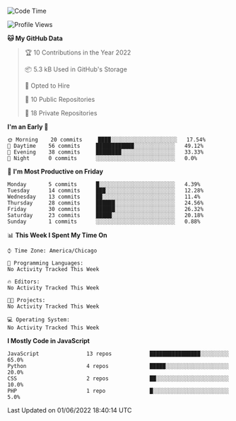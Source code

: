 <!--START_SECTION:waka-->
![Code Time](http://img.shields.io/badge/Code%20Time-0%20secs-blue)

![Profile Views](http://img.shields.io/badge/Profile%20Views-0-blue)

**🐱 My GitHub Data** 

> 🏆 10 Contributions in the Year 2022
 > 
> 📦 5.3 kB Used in GitHub's Storage 
 > 
> 💼 Opted to Hire
 > 
> 📜 10 Public Repositories 
 > 
> 🔑 18 Private Repositories  
 > 
**I'm an Early 🐤** 

```text
🌞 Morning    20 commits     ████░░░░░░░░░░░░░░░░░░░░░   17.54% 
🌆 Daytime    56 commits     ████████████░░░░░░░░░░░░░   49.12% 
🌃 Evening    38 commits     ████████░░░░░░░░░░░░░░░░░   33.33% 
🌙 Night      0 commits      ░░░░░░░░░░░░░░░░░░░░░░░░░   0.0%

```
📅 **I'm Most Productive on Friday** 

```text
Monday       5 commits      █░░░░░░░░░░░░░░░░░░░░░░░░   4.39% 
Tuesday      14 commits     ███░░░░░░░░░░░░░░░░░░░░░░   12.28% 
Wednesday    13 commits     ██░░░░░░░░░░░░░░░░░░░░░░░   11.4% 
Thursday     28 commits     ██████░░░░░░░░░░░░░░░░░░░   24.56% 
Friday       30 commits     ██████░░░░░░░░░░░░░░░░░░░   26.32% 
Saturday     23 commits     █████░░░░░░░░░░░░░░░░░░░░   20.18% 
Sunday       1 commits      ░░░░░░░░░░░░░░░░░░░░░░░░░   0.88%

```


📊 **This Week I Spent My Time On** 

```text
⌚︎ Time Zone: America/Chicago

💬 Programming Languages: 
No Activity Tracked This Week

🔥 Editors: 
No Activity Tracked This Week

🐱‍💻 Projects: 
No Activity Tracked This Week

💻 Operating System: 
No Activity Tracked This Week

```

**I Mostly Code in JavaScript** 

```text
JavaScript               13 repos            ████████████████░░░░░░░░░   65.0% 
Python                   4 repos             █████░░░░░░░░░░░░░░░░░░░░   20.0% 
CSS                      2 repos             ██░░░░░░░░░░░░░░░░░░░░░░░   10.0% 
PHP                      1 repo              █░░░░░░░░░░░░░░░░░░░░░░░░   5.0%

```



 Last Updated on 01/06/2022 18:40:14 UTC
<!--END_SECTION:waka-->
